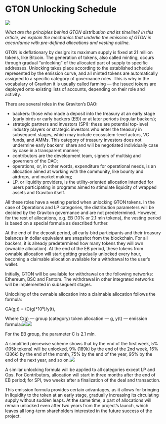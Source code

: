 # GTON Unlocking Schedule

![](https://miro.medium.com/max/3200/0*lmKMcO5K1eIg6W6m)

_What are the principles behind GTON distribution and its timeline? In this article, we explain the mechanics that underlie the emission of GTON in accordance with pre-defined allocations and vesting outline._

GTON is deflationary by design: its maximum supply is fixed at 21 million tokens, like Bitcoin. The generation of tokens, also called minting, occurs through gradual “unlocking” of the allocated part of supply to specific addresses. Unlocking takes place according to the established schedule represented by the emission curve, and all minted tokens are automatically assigned to a specific category of governance roles. This is why in the vocabulary of Graviton it is usually called farming — the issued tokens are deployed onto existing lists of accounts, depending on their role and activity.

There are several roles in the Graviton’s DAO:

* backers: those who made a deposit into the treasury at an early stage \(early birds or early backers \(EB\)\) or at later periods \(regular backers\);
* strategic partners and investors \(SPI\): these are potential top-level industry players or strategic investors who enter the treasury in subsequent stages, which may include ecosystem-level actors, VC funds, and AMMs. This category of treasury investors does not undermine early backers’ share and will be negotiated individually case by case in a transparent manner;
* contributors are the development team, signers of multisig and governers of the DAO;
* operations, or, in other words, expenditure for operational needs, is an allocation aimed at working with the community, like bounty and airdrops, and market making;
* LP, or liquidity providers, is the utility-oriented allocation intended for users participating in programs aimed to stimulate liquidity of wrapped assets and Graviton itself.

All these roles have a vesting period when unlocking GTON tokens. In the case of Operations and LP categories, the distribution parameters will be decided by the Graviton governance and are not predetermined. However, for the rest of allocations, e.g. EB \(10% or 2.1 mln tokens\), the vesting period is based on a special formula as described further.

At the end of the deposit period, all early-bird participants and their treasury balances in dollar equivalent are snapshot from the blockchain. For all backers, it is already predetermined how many tokens they will own \(ownable allocation\). At the end of the EB period, these tokens from ownable allocation will start getting gradually unlocked every hour, becoming a claimable allocation available for a withdrawal to the user’s wallet.

Initially, GTON will be available for withdrawal on the following networks: Ethereum, BSC and Fantom. The withdrawal in other integrated networks will be implemented in subsequent stages.

Unlocking of the ownable allocation into a claimable allocation follows the formula:

CA\(g,t\) = \(C\(g\)\*10⁶\)/y\(t\),

Where C\(g\) — group \(category\) token allocation — g, y\(t\) — emission formula:![](https://miro.medium.com/max/60/0*WW0Fn8gMXuntAXF-?q=20)![](https://miro.medium.com/max/1364/0*WW0Fn8gMXuntAXF-)

For the EB group, the parameter C is 2.1 mln.

A simplified piecewise scheme shows that by the end of the first week, 5% \(105k tokens\) will be unlocked, 9% \(189k\) by the end of the 2nd week, 16% \(336k\) by the end of the month, 75% by the end of the year, 95% by the end of the next year, and so on.![](https://miro.medium.com/max/2612/0*tPRMr8CFm8aX87Yv)

A similar unlocking formula will be applied to all categories except LP and Ops. For Contributors, allocation will start in three months after the end of EB period; for SPI, two weeks after a finalization of the deal and transaction.

This emission formula provides certain advantages, as it allows for bringing in liquidity to the token at an early stage, gradually increasing its circulating supply without sudden leaps. At the same time, a part of allocations will remain unlocked even after two years from the project’s launch, which leaves all long-term shareholders interested in the future success of the project.

